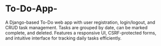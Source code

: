 # To-Do-App-
A Django-based To-Do web app with user registration, login/logout, and CRUD task management. Tasks are grouped by date, can be marked complete, and deleted. Features a responsive UI, CSRF-protected forms, and intuitive interface for tracking daily tasks efficiently.
